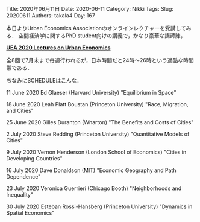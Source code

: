 ﻿Title: 2020年06月11日
Date: 2020-06-11
Category: Nikki
Tags: 
Slug: 20200611
Authors: takala4
Day: 167




本日よりUrban Economics Associationのオンラインレクチャーを受講してみる．
空間経済学に関するPhD student向けの講義で，かなり豪華な講師陣，


**[UEA 2020 Lectures on Urban Economics](http://www.urbaneconomics.org/meetings/lectures2020/)**

全8回で7月末まで毎週行われるが，日本時間だと24時～26時という過酷な時間帯である．


ちなみにSCHEDULEはこんな．


11 June 2020 Ed Glaeser (Harvard University)
"Equilibrium in Space"

18 June 2020 Leah Platt Boustan (Princeton University)
"Race, Migration, and Cities"

25 June 2020 Gilles Duranton (Wharton)
"The Benefits and Costs of Cities"

2 July 2020 Steve Redding (Princeton University)
"Quantitative Models of Cities"

9 July 2020 Vernon Henderson (London School of Economics)
"Cities in Developing Countries"

16 July 2020 Dave Donaldson (MIT)
"Economic Geography and Path Dependence"

23 July 2020 Veronica Guerrieri (Chicago Booth)
"Neighborhoods and Inequality"

30 July 2020 Esteban Rossi-Hansberg (Princeton University)
"Dynamics in Spatial Economics" 

